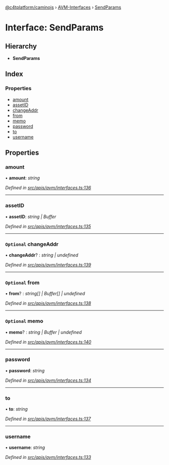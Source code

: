 [@c4tplatform/caminojs](../api.md) › [AVM-Interfaces](../modules/avm_interfaces.md) › [SendParams](avm_interfaces.sendparams.md)

# Interface: SendParams

## Hierarchy

* **SendParams**

## Index

### Properties

* [amount](avm_interfaces.sendparams.md#amount)
* [assetID](avm_interfaces.sendparams.md#assetid)
* [changeAddr](avm_interfaces.sendparams.md#optional-changeaddr)
* [from](avm_interfaces.sendparams.md#optional-from)
* [memo](avm_interfaces.sendparams.md#optional-memo)
* [password](avm_interfaces.sendparams.md#password)
* [to](avm_interfaces.sendparams.md#to)
* [username](avm_interfaces.sendparams.md#username)

## Properties

###  amount

• **amount**: *string*

*Defined in [src/apis/avm/interfaces.ts:136](https://github.com/chain4travel/caminojs/blob/ac57b5af/src/apis/avm/interfaces.ts#L136)*

___

###  assetID

• **assetID**: *string | Buffer*

*Defined in [src/apis/avm/interfaces.ts:135](https://github.com/chain4travel/caminojs/blob/ac57b5af/src/apis/avm/interfaces.ts#L135)*

___

### `Optional` changeAddr

• **changeAddr**? : *string | undefined*

*Defined in [src/apis/avm/interfaces.ts:139](https://github.com/chain4travel/caminojs/blob/ac57b5af/src/apis/avm/interfaces.ts#L139)*

___

### `Optional` from

• **from**? : *string[] | Buffer[] | undefined*

*Defined in [src/apis/avm/interfaces.ts:138](https://github.com/chain4travel/caminojs/blob/ac57b5af/src/apis/avm/interfaces.ts#L138)*

___

### `Optional` memo

• **memo**? : *string | Buffer | undefined*

*Defined in [src/apis/avm/interfaces.ts:140](https://github.com/chain4travel/caminojs/blob/ac57b5af/src/apis/avm/interfaces.ts#L140)*

___

###  password

• **password**: *string*

*Defined in [src/apis/avm/interfaces.ts:134](https://github.com/chain4travel/caminojs/blob/ac57b5af/src/apis/avm/interfaces.ts#L134)*

___

###  to

• **to**: *string*

*Defined in [src/apis/avm/interfaces.ts:137](https://github.com/chain4travel/caminojs/blob/ac57b5af/src/apis/avm/interfaces.ts#L137)*

___

###  username

• **username**: *string*

*Defined in [src/apis/avm/interfaces.ts:133](https://github.com/chain4travel/caminojs/blob/ac57b5af/src/apis/avm/interfaces.ts#L133)*
